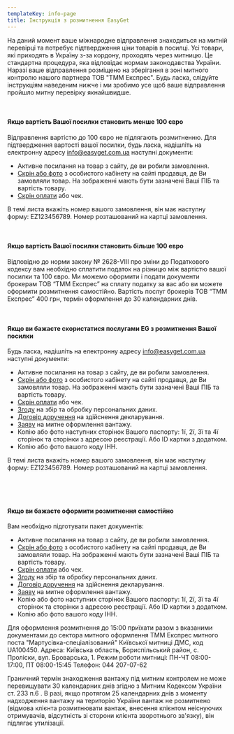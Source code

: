 ```yaml
---
templateKey: info-page
title: Інструкція з розмитнення EasyGet
---
```

На даний момент ваше міжнародне відправлення знаходиться на митній перевірці та потребує підтвердження ціни товарів в посилці. Усі товари, які приходять в Україну з-за кордону, проходять через митницю. Це стандартна процедура, яка відповідає нормам законодавства України. Наразі ваше відправлення розміщено на зберігання в зоні митного контролю нашого партнера ТОВ "ТММ Експрес". Будь ласка, слідуйте інструкціям наведеним нижче і ми зробимо усе щоб ваше відправлення пройшло митну перевірку якнайшвидше.

​

#### Якщо вартість Вашої посилки становить менше 100 євро

Відправлення вартістю до 100 євро не підлягають розмитненню. Для підтвердження вартості вашої посилки, будь ласка, надішліть на електронну адресу info@easyget.com.ua  наступні документи:

* Активне посилання на товар з сайту, де ви робили замовлення.
* [Скрін або фото](https://drive.google.com/file/d/1OFocHYoqb1wHee-QX8SJmxowRBX0EjG0/view?usp=sharing) з особистого кабінету на сайті продавця, де Ви замовляли товар. На зображенні мають бути зазначені Ваші ПІБ та вартість товару.
* [Скрін оплати](https://drive.google.com/file/d/1zmPfVyzoYkrBUIYF155tTjWM1-tyieCc/view?usp=sharing) або чек.

В темі листа вкажіть номер вашого замовлення, він має наступну форму: EZ123456789. Номер розташований на картці замовлення.

​

#### Якщо вартість Вашої посилки становить більше 100 евро

Відповідно до норми закону № 2628-VIII про зміни до Податкового кодексу вам необхідно сплатити податок на різницю між вартістю вашої посилки та 100 євро. Ми можемо оформити і подати документи брокерам ТОВ “ТММ Експрес” на сплату податку за вас або ви можете оформити розмитнення самостійно. Вартість послуг брокерів ТОВ “ТММ Експрес” 400 грн, термін оформлення до 30 календарних днів.

​

#### Якщо ви бажаєте скористатися послугами EG з розмитнення Вашої посилки

Будь ласка, надішліть на електронну адресу info@easyget.com.ua  наступні документи:

* Активне посилання на товар з сайту, де ви робили замовлення.
* [Скрін або фото](https://drive.google.com/file/d/1OFocHYoqb1wHee-QX8SJmxowRBX0EjG0/view?usp=sharing) з особистого кабінету на сайті продавця, де Ви замовляли товар. На зображенні мають бути зазначені Ваші ПІБ та вартість товару.
* [Скрін оплати](https://drive.google.com/file/d/1zmPfVyzoYkrBUIYF155tTjWM1-tyieCc/view?usp=sharing) або чек.
* [Згоду](https://drive.google.com/file/d/1ecfJqQEM3OcwWJvbOOL4oakie3br62ON/view?usp=sharing) на збір та обробку персональних даних.
* [Договір доручення](https://drive.google.com/file/d/1vK0bEInAd0WVyZwrtXMOYH6uI5I6XCkd/view?usp=sharing) на здійснення декларування.
* [Заяву](https://drive.google.com/file/d/1mxKs6TeoqwmRJY8CVaUDU2V0Z7BjcQzG/view?usp=sharing) на митне оформлення вантажу.
* Копію або фото наступних сторінок Вашого паспорту: 1ї, 2ї, 3ї та 4ї сторінок та сторінки з адресою реєстрації. Або ID картки з додатком.
* Копію або фото вашого коду ІНН.

В темі листа вкажіть номер вашого замовлення, він має наступну форму: EZ123456789. Номер розташований на картці замовлення.

​

​

#### Якщо ви бажаєте оформити розмитнення самостійно

Вам необхідно підготувати пакет документів: 

* Активне посилання на товар з сайту, де ви робили замовлення.
* [Скрін або фото](https://drive.google.com/file/d/1OFocHYoqb1wHee-QX8SJmxowRBX0EjG0/view?usp=sharing) з особистого кабінету на сайті продавця, де Ви замовляли товар. На зображенні мають бути зазначені Ваші ПІБ та вартість товару.
* [Скрін оплати](https://drive.google.com/file/d/1zmPfVyzoYkrBUIYF155tTjWM1-tyieCc/view?usp=sharing) або чек.
* [Згоду](https://drive.google.com/file/d/1ecfJqQEM3OcwWJvbOOL4oakie3br62ON/view?usp=sharing) на збір та обробку персональних даних.
* [Договір доручення](https://drive.google.com/file/d/1vK0bEInAd0WVyZwrtXMOYH6uI5I6XCkd/view?usp=sharing) на здійснення декларування.
* [Заяву](https://drive.google.com/file/d/1mxKs6TeoqwmRJY8CVaUDU2V0Z7BjcQzG/view?usp=sharing) на митне оформлення вантажу.
* Копію або фото наступних сторінок Вашого паспорту: 1ї, 2ї, 3ї та 4ї сторінок та сторінки з адресою реєстрації. Або ID картки з додатком.
* Копію або фото вашого коду ІНН.

Для оформлення розмитнення до 15:00 приїхати разом з вказаними документами до сектора митного оформлення ТММ Експрес митного поста "Мартусівка-спеціалізований" Київської митниці ДМС, код UA100450.
Адреса: Київська область, Бориспільський район, с. Проліски, вул. Броварська, 1.
Режим роботи митниці: ПН-ЧТ 08:00-17:00, ПТ 08:00-15:45
Телефон: 044 207-07-62

Граничний термін знаходження вантажу під митним контролем не може перевищувати 30 календарних днів згідно з Митним Кодексом України ст. 233 п.6 . В разі, якщо  протягом 25 календарних днів з моменту надходження вантажу на територію України вантаж не розмитнено (відмова клієнта розмитнювати вантаж, внесення клієнтом неіснуючих отримувачів, відсутність зі сторони клієнта зворотнього зв'язку), він підлягає утилізації.